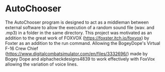 # AutoChooser
The AutoChooser program is designed to act as a middleman between external software to allow the execution of a random sound file (wav. and .mp3) in a folder in the same directory. This project was motivated as an addition to the great work of FOXVOX (https://foxster.itch.io/foxvox) by Foxter as an addition to the run command. Allowing the BogeyDope's Virtual F-16 Crew Chief (https://www.digitalcombatsimulator.com/en/files/3332696/) made by Bogey Dope and alphacheckdesigns4839 to work effectively with FoxVox allowing the variation of voice lines.

